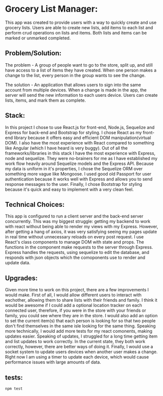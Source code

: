 
# Grocery List Manager:
This app was created to provide users with a way to quickly create and use grocery lists. Users are able to create new lists, add items to each list and perform crud operations on lists and items. Both lists and items can be marked or unmarked completed.



## Problem/Solution:
The problem - A group of people want to go to the store, split up, and still have access to a list of items they have created. When one person makes a change to the list, every person in the group wants to see the change.

The solution - An application that allows users to sign into the same account from multiple devices. When a change is made in the app, the server will send the new information to each users device. Users can create lists, items, and mark them as complete.



## Stack:
In this project I chose to use React.js for front-end, Node.js, Sequelize and Express for back-end and Bootstrap for styling. I chose React as my front-end library because it offers easy and efficient DOM manipulation(virtual DOM). I also have the most experience with React compared to something like Angular (which I have heard is very buggy). Out of all the frameworks/libraries in this stack I have the most experience with Express, node and sequelize. They were no-brainers for me as I have established my work flow heavily around Sequelize models and the Express API. Because my data is uniform in it's properties, I chose the Sequelize ORM over something more vague like Mongoose. I used good old Passport for user authentication because it works well with Express and allows you to send response messages to the user. Finally, I chose Bootstrap for styling because it's quick and easy to implement with a very clean feel.



## Technical Choices: 
This app is configured to run a client server and the back-end server concurrently. This was my biggest struggle: getting my backend to work with react without being able to render my views with my Express. However, after getting a hang of axios, it was very satisfying seeing my pages update in real time without unnecessary reloads on every post request. I use React's class components to manage DOM with state and props. The functions in the component make requests to the server through Express. Express handles the requests, using sequelize to edit the database, and responds with json objects which the comoponents use to render and update data. 



## Upgrades: 
Given more time to work on this project, there are a few improvements I would make. First of all, I would allow different users to interact with eachother, allowing them to share lists with their friends and family. I think it would be awesome if I could add a optional location tracker on each connected user, therefore, if you were in the store with your friends or family, you could see where they are in the store. I would also add an option to set the current item(s) that each person is looking for so that two people don't find themselves in the same isle looking for the same thing. Speaking more technically, I would add more tests for my react comonents, making updates easier. Speaking of updates, I struggled for a long time getting item and list updates to work correctly. In the current state, they both work correctly, however, there are better ways of doing it. Finally, I would use a socket system to update users devices when another user makes a change. Right now I am using a timer to update each device, which would cause performance issues with large amounts of data.

## tests:
``` 
npm test
```